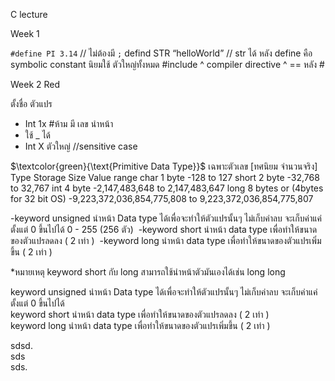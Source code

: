C lecture


Week 1 

`#define PI 3.14`            // ไม่ต้องมี `;`
defind STR “helloWorld”    //  str ได้ 
หลัง define คือ symbolic constant นิยมใช้ ตัวใหญ่ทั้งหมด
#include 
^ compiler directive ^  == หลัง #

Week 2 <span data-color="red">Red</span>

ตั้งชื่อ ตัวแปร 
- Int 1x #ห้าม มี เลข นำหน้า
- ใช้ _ ได้
- Int X ตัวใหญ่ //sensitive case

$\textcolor{green}{\text{Primitive Data Type}}$  เฉพาะตัวเลข  [ทศนิยม จำนวนจริง]
Type	Storage Size	Value range
char	1 byte	-128 to 127
short	2 byte	-32,768 to 32,767
int	4 byte	-2,147,483,648 to 2,147,483,647
long	8 bytes or (4bytes for 32 bit OS)	-9,223,372,036,854,775,808 to 9,223,372,036,854,775,807

-keyword unsigned นำหน้า Data type ได้เพื่อจะทำให้ตัวแปรนั้นๆ ไม่เก็บค่าลบ 
  จะเก็บค่าแค่ตั้งแต่ 0 ขึ้นไปได้ 0 - 255 (256 ตัว) 
-keyword short นำหน้า data type เพื่อทำให้ขนาดของตัวแปรลดลง ( 2 เท่า ) 
-keyword long นำหน้า data type เพื่อทำให้ขนาดของตัวแปรเพิ่มขึ้น ( 2 เท่า )

*หมายเหตุ keyword short กับ long สามารถใช้นำหน้าตัวมันเองได้เช่น long long

keyword unsigned นำหน้า Data type ได้เพื่อจะทำให้ตัวแปรนั้นๆ ไม่เก็บค่าลบ จะเก็บค่าแค่ตั้งแต่ 0 ขึ้นไปได้  
keyword short นำหน้า data type เพื่อทำให้ขนาดของตัวแปรลดลง ( 2 เท่า )  
keyword long นำหน้า data type เพื่อทำให้ขนาดของตัวแปรเพิ่มขึ้น ( 2 เท่า )

sdsd.  
sds     
sds.  
